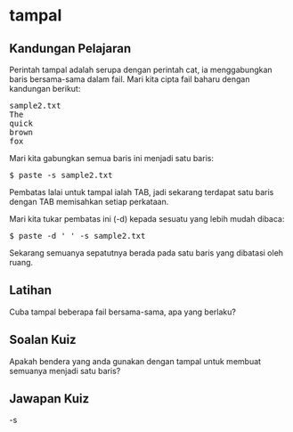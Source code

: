 # tampal

## Kandungan Pelajaran

Perintah tampal adalah serupa dengan perintah cat, ia menggabungkan baris bersama-sama dalam fail. Mari kita cipta fail baharu dengan kandungan berikut:

<pre>
sample2.txt
The
quick
brown
fox
</pre>

Mari kita gabungkan semua baris ini menjadi satu baris:

<pre>$ paste -s sample2.txt</pre>

Pembatas lalai untuk tampal ialah TAB, jadi sekarang terdapat satu baris dengan TAB memisahkan setiap perkataan.

Mari kita tukar pembatas ini (-d) kepada sesuatu yang lebih mudah dibaca:

<pre>$ paste -d ' ' -s sample2.txt</pre>

Sekarang semuanya sepatutnya berada pada satu baris yang dibatasi oleh ruang.

## Latihan

Cuba tampal beberapa fail bersama-sama, apa yang berlaku?

## Soalan Kuiz

Apakah bendera yang anda gunakan dengan tampal untuk membuat semuanya menjadi satu baris?

## Jawapan Kuiz

-s